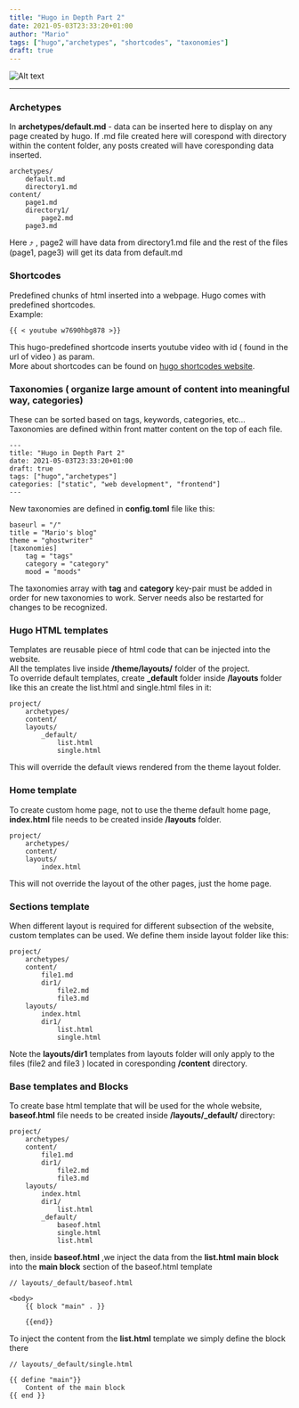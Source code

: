 ```yaml
---
title: "Hugo in Depth Part 2"
date: 2021-05-03T23:33:20+01:00
author: "Mario"
tags: ["hugo","archetypes", "shortcodes", "taxonomies"]
draft: true
---
```

![Alt text](https://cdn.pixabay.com/photo/2013/07/12/12/45/car-146185_960_720.png "car")

---

### Archetypes

In **archetypes/default.md** -  data can be inserted here to display on any page created by hugo. If .md file created here will corespond with directory within the content folder, any posts created will have coresponding data inserted.

```
archetypes/
    default.md
    directory1.md
content/
    page1.md
    directory1/
        page2.md
    page3.md
```
Here ⤴ , page2 will have data from directory1.md file and the rest of the files (page1, page3) will get its data from default.md

### Shortcodes
Predefined chunks of html inserted into a webpage. Hugo comes with predefined shortcodes.   
Example:
```
{{ < youtube w7690hbg878 >}}
```
This hugo-predefined shortcode inserts youtube video with id ( found in the url of video ) as param.   
More about shortcodes can be found on [hugo shortcodes website](https://gohugo.io/content-management/shortcodes/).   

### Taxonomies ( organize large amount of content into meaningful way, categories)

These can be sorted based on tags, keywords, categories, etc...   
Taxonomies are defined within front matter content on the top of each file.   
```
---
title: "Hugo in Depth Part 2"
date: 2021-05-03T23:33:20+01:00
draft: true
tags: ["hugo","archetypes"]
categories: ["static", "web development", "frontend"]
---
```
New taxonomies are defined in **config.toml** file like this:
```
baseurl = "/"
title = "Mario's blog"
theme = "ghostwriter"
[taxonomies]
    tag = "tags"
    category = "category"
    mood = "moods"
```
The taxonomies array with **tag** and **category** key-pair must be added in order for new taxonomies to work. Server needs also be restarted for changes to be recognized.  

### Hugo HTML templates
Templates are reusable piece of html code that can be injected into the website.   
All the templates live inside **/theme/layouts/** folder of the project.   
To override default templates, create **_default** folder inside **/layouts** folder like this an create the list.html and single.html files in it:
```
project/
    archetypes/
    content/
    layouts/
        _default/
            list.html
            single.html
```
This will override the default views rendered from the theme layout folder.   

### Home template
To create custom home page, not to use the theme default home page, **index.html** file needs to be created inside **/layouts** folder.
```
project/
    archetypes/
    content/
    layouts/
        index.html
```
This will not override the layout of the other pages, just the home page.

### Sections template
When different layout is required for different subsection of the website, custom templates can be used. We define them inside layout folder like this:
```
project/
    archetypes/
    content/
        file1.md
        dir1/
            file2.md
            file3.md
    layouts/
        index.html
        dir1/
            list.html
            single.html
```
Note the **layouts/dir1** templates from layouts folder will only apply to the files (file2 and file3 ) located in coresponding **/content** directory.

### Base templates and Blocks
To create base html template that will be used for the whole website, **baseof.html** file needs to be created inside **/layouts/_default/** directory:
```
project/
    archetypes/
    content/
        file1.md
        dir1/
            file2.md
            file3.md
    layouts/
        index.html
        dir1/
            list.html
        _default/
            baseof.html
            single.html
            list.html
```
then, inside **baseof.html** ,we inject the data from the **list.html main block** into the **main block** section of the baseof.html template
```
// layouts/_default/baseof.html

<body>
    {{ block "main" . }}

    {{end}}
```
To inject the content from the **list.html** template we simply define the block there
```
// layouts/_default/single.html

{{ define "main"}}
    Content of the main block
{{ end }}
```
